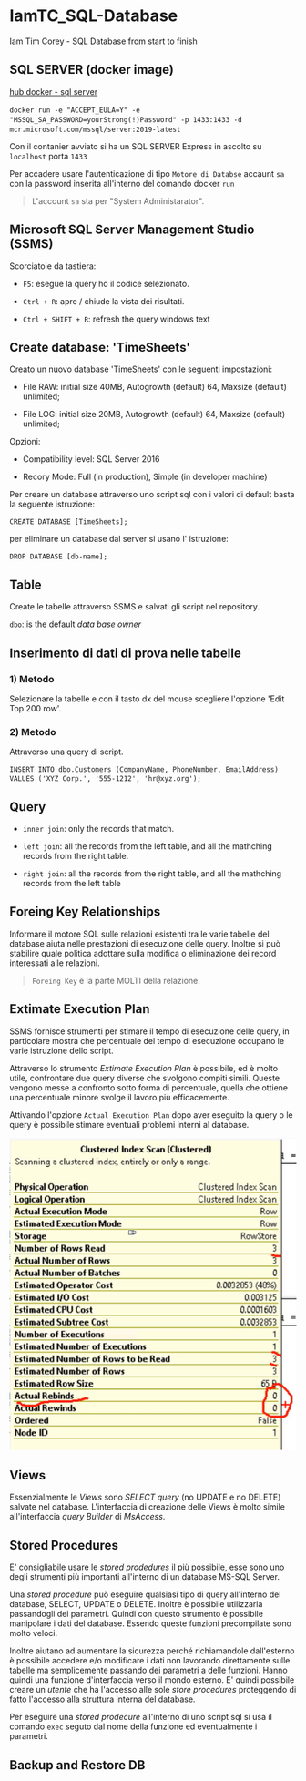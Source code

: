 # IamTC_SQL-Database
Iam Tim Corey - SQL Database from start to finish 

## SQL SERVER (docker image)

[hub docker - sql server ](https://hub.docker.com/_/microsoft-mssql-server)

`docker run -e "ACCEPT_EULA=Y" -e "MSSQL_SA_PASSWORD=yourStrong(!)Password" -p 1433:1433 -d mcr.microsoft.com/mssql/server:2019-latest`

Con il contanier avviato si ha un SQL SERVER Express in ascolto su `localhost` porta `1433`

Per accadere usare l'autenticazione di tipo `Motore di Databse` accaunt `sa` con la password inserita all'interno del comando docker `run`


> L'account `sa` sta per "System Administarator".


## Microsoft SQL Server Management Studio (SSMS)

Scorciatoie da tastiera:

- `F5`: esegue la query ho il codice selezionato.

- `Ctrl + R`: apre / chiude la vista dei risultati.

- `Ctrl + SHIFT + R`: refresh the query windows text


## Create database: 'TimeSheets' 

Creato un nuovo database 'TimeSheets' con le seguenti impostazioni:

- File RAW: initial size 40MB, Autogrowth (default) 64, Maxsize (default) unlimited;

- File LOG: initial size 20MB, Autogrowth (default) 64, Maxsize (default) unlimited;


Opzioni:

- Compatibility level: SQL Server 2016

- Recory Mode: Full (in production), Simple (in developer machine)

Per creare un database attraverso uno script sql con i valori di default basta la seguente istruzione:

```
CREATE DATABASE [TimeSheets];
```

per eliminare un database dal server si usano l' istruzione:
```
DROP DATABASE [db-name];
```

## Table

Create le tabelle attraverso SSMS e salvati gli script nel repository.

`dbo`: is the default *data base owner*

## Inserimento di dati di prova nelle tabelle

### 1) Metodo
Selezionare la tabelle e con il tasto dx del mouse scegliere l'opzione 'Edit Top 200 row'.

### 2) Metodo
Attraverso una query di script.

```
INSERT INTO dbo.Customers (CompanyName, PhoneNumber, EmailAddress)
VALUES ('XYZ Corp.', '555-1212', 'hr@xyz.org');

```


## Query

- `inner join`: only the records that match.

- `left join`: all the records from the left table, and all the mathching records from the right table.

- `right join`: all the records from the right table, and all the mathching records from the left table


## Foreing Key Relationships
Informare il motore SQL sulle relazioni esistenti tra le varie tabelle del database aiuta nelle prestazioni di esecuzione delle query. Inoltre si può stabilire quale politica adottare sulla modifica o eliminazione dei record interessati alle relazioni.

> `Foreing Key` è la parte MOLTI della relazione.



## Extimate Execution Plan
SSMS fornisce strumenti per stimare il tempo di esecuzione delle query, in particolare mostra che percentuale del tempo di esecuzione occupano le varie istruzione dello script.

Attraverso lo strumento *Extimate Execution Plan* è possibile, ed è molto utile, confrontare due query diverse che svolgono compiti simili. Queste vengono messe a confronto sotto forma di percentuale, quella che ottiene una percentuale minore svolge il lavoro più efficacemente.

Attivando l'opzione `Actual Execution Plan` dopo aver eseguito la query o le query è possibile stimare eventuali problemi interni al database.

![problem](./execution-plan.png)


## Views
Essenzialmente le *Views* sono *SELECT query* (no UPDATE e no DELETE) salvate nel database. L'interfaccia di creazione delle Views è molto simile all'interfaccia *query Builder* di *MsAccess*. 

## Stored Procedures
E' consigliabile usare le *stored prodedures* il più possibile, esse sono uno degli strumenti più importanti all'interno di un database MS-SQL Server.

Una *stored procedure* può eseguire qualsiasi tipo di query all'interno del database, SELECT, UPDATE o DELETE. Inoltre è possibile utilizzarla passandogli dei parametri. Quindi con questo strumento è possibile manipolare i dati del database. Essendo queste funzioni precompilate sono molto veloci. 

Inoltre aiutano ad aumentare la sicurezza perché richiamandole dall'esterno è possibile accedere e/o modificare i dati non lavorando direttamente sulle tabelle ma semplicemente passando dei parametri a delle funzioni. Hanno quindi una funzione d'interfaccia verso il mondo esterno. E' quindi possibile creare un *utente* che ha l'accesso alle sole *store procedures* proteggendo di fatto l'accesso alla struttura interna del database.

Per eseguire una *stored prodecure* all'interno di uno script sql si usa il comando `exec` seguto dal nome della funzione ed eventualmente i parametri.


## Backup and Restore DB
